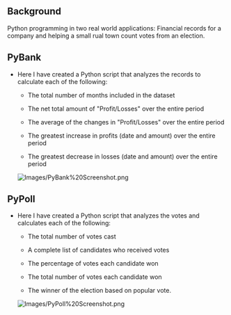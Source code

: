 ## Background

Python programming in two real world applications: Financial records for a company and helping a small rual town count
votes from an election. 


## PyBank

* Here I have created a Python script that analyzes the records to calculate each of the following:

  * The total number of months included in the dataset

  * The net total amount of "Profit/Losses" over the entire period

  * The average of the changes in "Profit/Losses" over the entire period

  * The greatest increase in profits (date and amount) over the entire period

  * The greatest decrease in losses (date and amount) over the entire period
  
  ![Images/PyBank%20Screenshot.png](Images/PyBank%20Screenshot.png)


## PyPoll


* Here I have created a Python script that analyzes the votes and calculates each of the following:

  * The total number of votes cast

  * A complete list of candidates who received votes

  * The percentage of votes each candidate won

  * The total number of votes each candidate won

  * The winner of the election based on popular vote.
  
  ![Images/PyPoll%20Screenshot.png](Images/PyPoll%20Screenshot.png)
